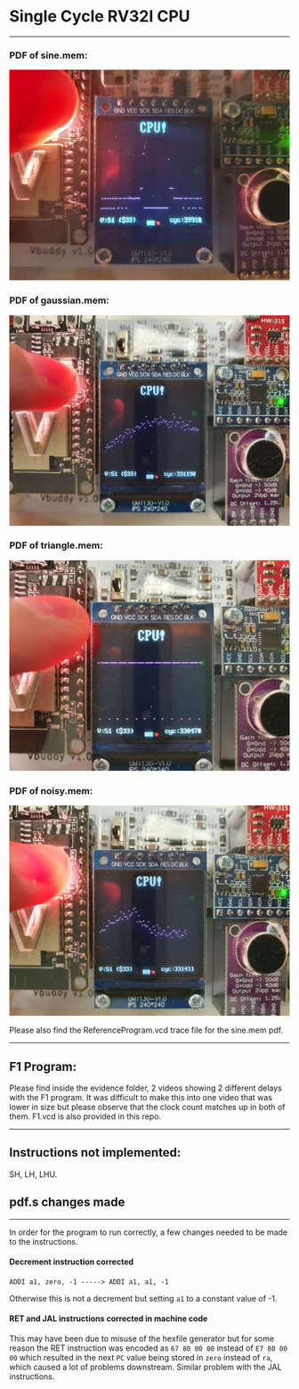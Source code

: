 # Single Cycle RV32I CPU

---

### PDF of sine.mem:

![sinepdf](/evidence/sinepdf.jpg)

### PDF of gaussian.mem:

![gaussianpdf](/evidence/gaussianpdf.jpg)

### PDF of triangle.mem:

![trianglepdf](/evidence/trianglepdf.jpg)

### PDF of noisy.mem:

![noisypdf](/evidence/noisypdf.jpg)

Please also find the ReferenceProgram.vcd trace file for the sine.mem pdf. 

---

## F1 Program:

Please find inside the evidence folder, 2 videos showing 2 different delays with the F1 program. It was difficult to make this into one video that was lower in size but please observe that the clock count matches up in both of them. F1.vcd is also provided in this repo. 

---

## Instructions not implemented:
SH, LH, LHU. 

## pdf.s changes made
---
In order for the program to run correctly, a few changes needed to be made to the instructions. 

#### Decrement instruction corrected
 
```assembly
ADDI a1, zero, -1 -----> ADDI a1, a1, -1
```
Otherwise this is not a decrement but setting `a1` to a constant value of -1.

#### RET and JAL instructions corrected in machine code

This may have been due to misuse of the hexfile generator but for some reason the RET instruction was encoded as `67 80 00 00` instead of
`E7 80 00 00` which resulted in the next `PC` value being stored in `zero` instead of `ra`, which caused a lot of problems downstream. Similar problem with the JAL instructions.

 


